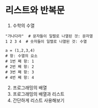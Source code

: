 # 리스트와 반복문

1. 수학의 수열

```pythono
"가나다라"  # 문자들이 일렬로 나열된 것: 문자열
1 2 3 4  # 숫자들이 일렬로 나열된 것: 수열

a = (1,2,3,4)
# 항: 수열의 요소
# 1번 째 항: 1
# 2번 째 항: 2
# 3번 째 항: 3
# 4번 째 항: 4
```

2. 프로그래밍의 배열
3. 프로그래밍의 배열과 리스트
4. 간단하게 리스트 사용해보기